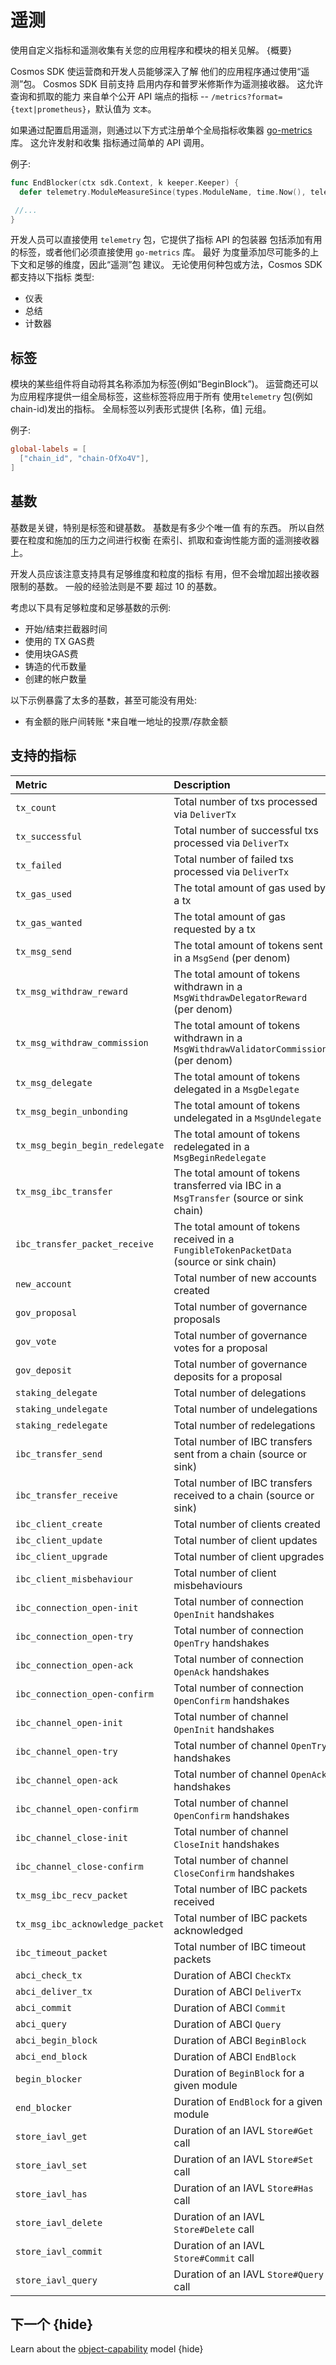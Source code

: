 # 遥测

使用自定义指标和遥测收集有关您的应用程序和模块的相关见解。 {概要}

Cosmos SDK 使运营商和开发人员能够深入了解
他们的应用程序通过使用“遥测”包。 Cosmos SDK 目前支持
启用内存和普罗米修斯作为遥测接收器。 这允许查询和抓取的能力
来自单个公开 API 端点的指标 -- `/metrics?format={text|prometheus}`，默认值为
`文本`。

如果通过配置启用遥测，则通过以下方式注册单个全局指标收集器
[go-metrics](https://github.com/armon/go-metrics) 库。 这允许发射和收集
指标通过简单的 API 调用。

例子: 

```go
func EndBlocker(ctx sdk.Context, k keeper.Keeper) {
  defer telemetry.ModuleMeasureSince(types.ModuleName, time.Now(), telemetry.MetricKeyEndBlocker)

 //...
}
```

开发人员可以直接使用 `telemetry` 包，它提供了指标 API 的包装器
包括添加有用的标签，或者他们必须直接使用 `go-metrics` 库。 最好
为度量添加尽可能多的上下文和足够的维度，因此“遥测”包
建议。 无论使用何种包或方法，Cosmos SDK 都支持以下指标
类型:

* 仪表
* 总结
* 计数器

## 标签

模块的某些组件将自动将其名称添加为标签(例如“BeginBlock”)。
运营商还可以为应用程序提供一组全局标签，这些标签将应用于所有
使用`telemetry` 包(例如chain-id)发出的指标。 全局标签以列表形式提供
[名称，值] 元组。

例子: 

```toml
global-labels = [
  ["chain_id", "chain-OfXo4V"],
]
```

## 基数

基数是关键，特别是标签和键基数。 基数是有多少个唯一值
有的东西。 所以自然要在粒度和施加的压力之间进行权衡
在索引、抓取和查询性能方面的遥测接收器上。

开发人员应该注意支持具有足够维度和粒度的指标
有用，但不会增加超出接收器限制的基数。 一般的经验法则是不要
超过 10 的基数。

考虑以下具有足够粒度和足够基数的示例:

* 开始/结束拦截器时间
* 使用的 TX GAS费
* 使用块GAS费
* 铸造的代币数量
* 创建的帐户数量

以下示例暴露了太多的基数，甚至可能没有用处:

* 有金额的账户间转账
*来自唯一地址的投票/存款金额

## 支持的指标 

| Metric                          | Description                                                                               | Unit            | Type    |
|:--------------------------------|:------------------------------------------------------------------------------------------|:----------------|:--------|
| `tx_count`                      | Total number of txs processed via `DeliverTx`                                             | tx              | counter |
| `tx_successful`                 | Total number of successful txs processed via `DeliverTx`                                  | tx              | counter |
| `tx_failed`                     | Total number of failed txs processed via `DeliverTx`                                      | tx              | counter |
| `tx_gas_used`                   | The total amount of gas used by a tx                                                      | gas             | gauge   |
| `tx_gas_wanted`                 | The total amount of gas requested by a tx                                                 | gas             | gauge   |
| `tx_msg_send`                   | The total amount of tokens sent in a `MsgSend` (per denom)                                | token           | gauge   |
| `tx_msg_withdraw_reward`        | The total amount of tokens withdrawn in a `MsgWithdrawDelegatorReward` (per denom)        | token           | gauge   |
| `tx_msg_withdraw_commission`    | The total amount of tokens withdrawn in a `MsgWithdrawValidatorCommission` (per denom)    | token           | gauge   |
| `tx_msg_delegate`               | The total amount of tokens delegated in a `MsgDelegate`                                   | token           | gauge   |
| `tx_msg_begin_unbonding`        | The total amount of tokens undelegated in a `MsgUndelegate`                               | token           | gauge   |
| `tx_msg_begin_begin_redelegate` | The total amount of tokens redelegated in a `MsgBeginRedelegate`                          | token           | gauge   |
| `tx_msg_ibc_transfer`           | The total amount of tokens transferred via IBC in a `MsgTransfer` (source or sink chain)  | token           | gauge   |
| `ibc_transfer_packet_receive`   | The total amount of tokens received in a `FungibleTokenPacketData` (source or sink chain) | token           | gauge   |
| `new_account`                   | Total number of new accounts created                                                      | account         | counter |
| `gov_proposal`                  | Total number of governance proposals                                                      | proposal        | counter |
| `gov_vote`                      | Total number of governance votes for a proposal                                           | vote            | counter |
| `gov_deposit`                   | Total number of governance deposits for a proposal                                        | deposit         | counter |
| `staking_delegate`              | Total number of delegations                                                               | delegation      | counter |
| `staking_undelegate`            | Total number of undelegations                                                             | undelegation    | counter |
| `staking_redelegate`            | Total number of redelegations                                                             | redelegation    | counter |
| `ibc_transfer_send`             | Total number of IBC transfers sent from a chain (source or sink)                          | transfer        | counter |
| `ibc_transfer_receive`          | Total number of IBC transfers received to a chain (source or sink)                        | transfer        | counter |
| `ibc_client_create`             | Total number of clients created                                                           | create          | counter |
| `ibc_client_update`             | Total number of client updates                                                            | update          | counter |
| `ibc_client_upgrade`            | Total number of client upgrades                                                           | upgrade         | counter |
| `ibc_client_misbehaviour`       | Total number of client misbehaviours                                                      | misbehaviour    | counter |
| `ibc_connection_open-init`      | Total number of connection `OpenInit` handshakes                                          | handshake       | counter |
| `ibc_connection_open-try`       | Total number of connection `OpenTry` handshakes                                           | handshake       | counter |
| `ibc_connection_open-ack`       | Total number of connection `OpenAck` handshakes                                           | handshake       | counter |
| `ibc_connection_open-confirm`   | Total number of connection `OpenConfirm` handshakes                                       | handshake       | counter |
| `ibc_channel_open-init`         | Total number of channel `OpenInit` handshakes                                             | handshake       | counter |
| `ibc_channel_open-try`          | Total number of channel `OpenTry` handshakes                                              | handshake       | counter |
| `ibc_channel_open-ack`          | Total number of channel `OpenAck` handshakes                                              | handshake       | counter |
| `ibc_channel_open-confirm`      | Total number of channel `OpenConfirm` handshakes                                          | handshake       | counter |
| `ibc_channel_close-init`        | Total number of channel `CloseInit` handshakes                                            | handshake       | counter |
| `ibc_channel_close-confirm`     | Total number of channel `CloseConfirm` handshakes                                         | handshake       | counter |
| `tx_msg_ibc_recv_packet`        | Total number of IBC packets received                                                      | packet          | counter |
| `tx_msg_ibc_acknowledge_packet` | Total number of IBC packets acknowledged                                                  | acknowledgement | counter |
| `ibc_timeout_packet`            | Total number of IBC timeout packets                                                       | timeout         | counter |
| `abci_check_tx`                 | Duration of ABCI `CheckTx`                                                                | ms              | summary |
| `abci_deliver_tx`               | Duration of ABCI `DeliverTx`                                                              | ms              | summary |
| `abci_commit`                   | Duration of ABCI `Commit`                                                                 | ms              | summary |
| `abci_query`                    | Duration of ABCI `Query`                                                                  | ms              | summary |
| `abci_begin_block`              | Duration of ABCI `BeginBlock`                                                             | ms              | summary |
| `abci_end_block`                | Duration of ABCI `EndBlock`                                                               | ms              | summary |
| `begin_blocker`                 | Duration of `BeginBlock` for a given module                                               | ms              | summary |
| `end_blocker`                   | Duration of `EndBlock` for a given module                                                 | ms              | summary |
| `store_iavl_get`                | Duration of an IAVL `Store#Get` call                                                      | ms              | summary |
| `store_iavl_set`                | Duration of an IAVL `Store#Set` call                                                      | ms              | summary |
| `store_iavl_has`                | Duration of an IAVL `Store#Has` call                                                      | ms              | summary |
| `store_iavl_delete`             | Duration of an IAVL `Store#Delete` call                                                   | ms              | summary |
| `store_iavl_commit`             | Duration of an IAVL `Store#Commit` call                                                   | ms              | summary |
| `store_iavl_query`              | Duration of an IAVL `Store#Query` call                                                    | ms              | summary |

## 下一个 {hide}

Learn about the [object-capability](./ocap.md) model {hide}
